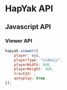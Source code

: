 # HapYak API

## Javascript API

### Viewer API
```javascript
hapyak.viewer({
    player: vjs,
    playerType: "videojs",
    playerWidth: 640,
    playerHeight: 360,
    trackId: ,
    autoplay: true
});
```
